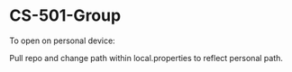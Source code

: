 # CS-501-Group

To open on personal device:

Pull repo and change path within local.properties to reflect personal path.